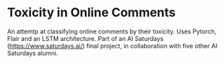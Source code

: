 # Toxicity in Online Comments
An attemtp at classifying online comments by their toxicity. Uses Pytorch, Flair and an LSTM architecture. Part of an AI Saturdays (https://www.saturdays.ai/) final project, in collaboration with five other AI Saturdays alumni.
